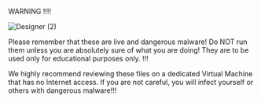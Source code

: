 WARNING !!!!

![Designer (2)](https://github.com/user-attachments/assets/0b0d4d76-73ef-4f5e-bef0-2c807f3e9876)

Please remember that these are live and dangerous malware! Do NOT run them unless you are absolutely sure of what you are doing! They are to be used only for educational purposes only. !!!

We highly recommend reviewing these files on a dedicated Virtual Machine that has no Internet access. If you are not careful, you will infect yourself or others with dangerous malware!!!


